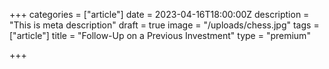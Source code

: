 +++
categories = ["article"]
date = 2023-04-16T18:00:00Z
description = "This is meta description"
draft = true
image = "/uploads/chess.jpg"
tags = ["article"]
title = "Follow-Up on a Previous Investment"
type = "premium"

+++
